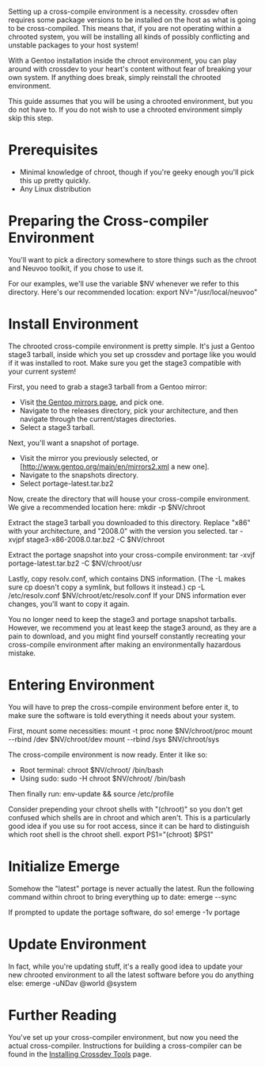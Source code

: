 Setting up a cross-compile environment is a necessity. crossdev often requires some package versions to be installed on the host as what is going to be cross-compiled. 
This means that, if you are not operating within a chrooted system, you will be installing all kinds of possibly conflicting and unstable packages to your host system!

With a Gentoo installation inside the chroot environment, you can play around with crossdev to your heart's content without fear of breaking your own system. If anything does break, simply reinstall the chrooted environment.

This guide assumes that you will be using a chrooted environment, but you do not have to.  If you do not wish to use a chrooted environment simply skip this step.

Prerequisites
=============
* Minimal knowledge of chroot, though if you're geeky enough you'll pick this up pretty quickly.
* Any Linux distribution

Preparing the Cross-compiler Environment
========================================
You'll want to pick a directory somewhere to store things such as the chroot and Neuvoo toolkit, if you chose to use it.

For our examples, we'll use the variable $NV whenever we refer to this directory. Here's our recommended location:
	export NV="/usr/local/neuvoo"

Install Environment
===================
The chrooted cross-compile environment is pretty simple. It's just a Gentoo stage3 tarball, inside which you set up crossdev and portage like you would if it was installed to root.  Make sure you get the stage3 compatible with your current system!

First, you need to grab a stage3 tarball from a Gentoo mirror:
* Visit [the Gentoo mirrors page](http://www.gentoo.org/main/en/mirrors2.xml), and pick one.
* Navigate to the releases directory, pick your architecture, and then navigate through the current/stages directories.
* Select a stage3 tarball.

Next, you'll want a snapshot of portage.
* Visit the mirror you previously selected, or [http://www.gentoo.org/main/en/mirrors2.xml a new one].
* Navigate to the snapshots directory.
* Select portage-latest.tar.bz2

Now, create the directory that will house your cross-compile environment. We give a recommended location here:
	mkdir -p $NV/chroot

Extract the stage3 tarball you downloaded to this directory. Replace "x86" with your architecture, and "2008.0" with the version you selected.
	tar -xvjpf stage3-x86-2008.0.tar.bz2 -C $NV/chroot

Extract the portage snapshot into your cross-compile environment:
	tar -xvjf portage-latest.tar.bz2 -C $NV/chroot/usr

Lastly, copy resolv.conf, which contains DNS information. (The -L makes sure cp doesn't copy a symlink, but follows it instead.)
	cp -L /etc/resolv.conf $NV/chroot/etc/resolv.conf
If your DNS information ever changes, you'll want to copy it again.

You no longer need to keep the stage3 and portage snapshot tarballs. However, we recommend you at least keep the stage3 around, as they are a pain to download, and you might find yourself constantly recreating your cross-compile environment after making an environmentally hazardous mistake.

Entering Environment
====================
You will have to prep the cross-compile environment before enter it, to make sure the software is told everything it needs about your system.

First, mount some necessities:
	mount -t proc none $NV/chroot/proc
	mount --rbind /dev $NV/chroot/dev
	mount --rbind /sys $NV/chroot/sys

The cross-compile environment is now ready. Enter it like so:
* Root terminal:
	chroot $NV/chroot/ /bin/bash
* Using sudo:
	sudo -H chroot $NV/chroot/ /bin/bash

Then finally run:
	env-update && source /etc/profile

Consider prepending your chroot shells with "(chroot)" so you don't get confused which shells are in chroot and which aren't. This is a particularly good idea if you use su for root access, since it can be hard to distinguish which root shell is the chroot shell.
	export PS1="(chroot) $PS1"

Initialize Emerge
=================
Somehow the "latest" portage is never actually the latest. Run the following command within chroot to bring everything up to date:
	emerge --sync

If prompted to update the portage software, do so!
	emerge -1v portage

Update Environment
==================
In fact, while you're updating stuff, it's a really good idea to update your new chrooted environment to all the latest software before you do anything else:
	emerge -uNDav @world @system

Further Reading
===============
You've set up your cross-compiler environment, but now you need the actual cross-compiler. Instructions for building a cross-compiler can be found in the [Installing Crossdev Tools](installing-crossdev-tools.md) page.